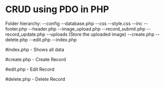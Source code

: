 ﻿# CRUD using PDO in PHP
 
Folder hierarchy:
  --config
    --database.php
  --css
    --style.css
  --inc
    --footer.php
    --header.php
    --image_upload.php
    --record_submit.php
    --record_update.php
  --uploads
    (Store the uploaded image)
  --create.php
  --delete.php
  --edit.php
  --index.php
 
 #index.php - Shows all data 
 
 #create.php - Create Record 
 
 #edit.php - Edit Record 
 
 #delete.php - Delete Record
 
 
